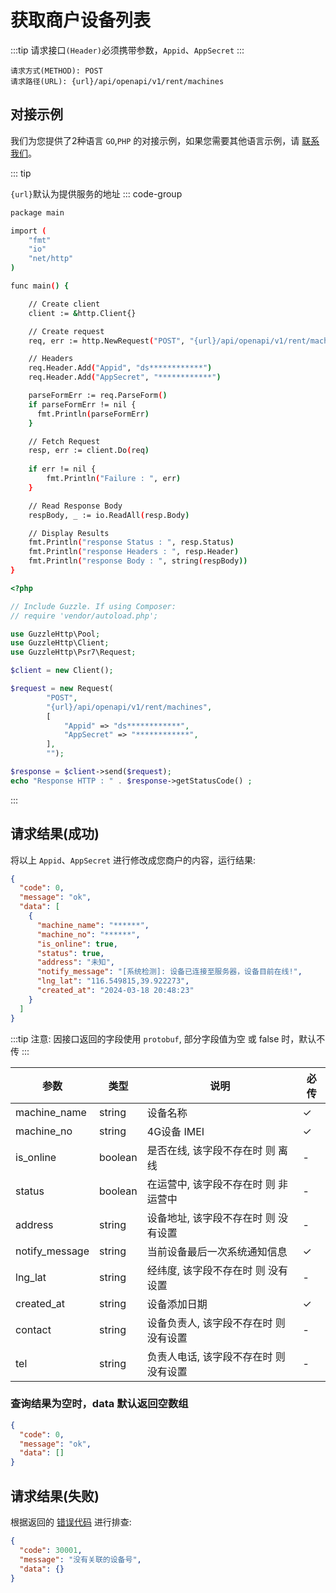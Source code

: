 # 获取商户设备列表

:::tip
请求接口`(Header)`必须携带参数，`Appid`、`AppSecret`
:::

```
请求方式(METHOD): POST
请求路径(URL): {url}/api/openapi/v1/rent/machines
```

## 对接示例

我们为您提供了2种语言 `GO`,`PHP` 的对接示例，如果您需要其他语言示例，请 [联系我们](support.md)。

::: tip

`{url}`默认为提供服务的地址
::: code-group

```sh [GO]
package main

import (
	"fmt"
	"io"
	"net/http"
)

func main() {

	// Create client
	client := &http.Client{}

	// Create request
	req, err := http.NewRequest("POST", "{url}/api/openapi/v1/rent/machines", nil)

	// Headers
	req.Header.Add("Appid", "ds************")
	req.Header.Add("AppSecret", "************")

	parseFormErr := req.ParseForm()
	if parseFormErr != nil {
	  fmt.Println(parseFormErr)    
	}

	// Fetch Request
	resp, err := client.Do(req)
	
	if err != nil {
		fmt.Println("Failure : ", err)
	}

	// Read Response Body
	respBody, _ := io.ReadAll(resp.Body)

	// Display Results
	fmt.Println("response Status : ", resp.Status)
	fmt.Println("response Headers : ", resp.Header)
	fmt.Println("response Body : ", string(respBody))
}


```

```php [PHP]
<?php

// Include Guzzle. If using Composer:
// require 'vendor/autoload.php';

use GuzzleHttp\Pool;
use GuzzleHttp\Client;
use GuzzleHttp\Psr7\Request;

$client = new Client();

$request = new Request(
        "POST",
        "{url}/api/openapi/v1/rent/machines",
        [
            "Appid" => "ds************",
            "AppSecret" => "************",
        ],
        "");

$response = $client->send($request);
echo "Response HTTP : " . $response->getStatusCode() ;
```

:::

## 请求结果(成功)

将以上 `Appid`、`AppSecret` 进行修改成您商户的内容，运行结果:

```json
{
  "code": 0,
  "message": "ok",
  "data": [
    {
      "machine_name": "******",
      "machine_no": "******",
      "is_online": true,
      "status": true,
      "address": "未知",
      "notify_message": "[系统检测]: 设备已连接至服务器，设备目前在线!",
      "lng_lat": "116.549815,39.922273",
      "created_at": "2024-03-18 20:48:23"
    }
  ]
}
```

:::tip
注意: 因接口返回的字段使用 ``protobuf``, 部分字段值为空 或 false 时，默认不传
:::

| 参数             | 类型      | 说明                    | 必传 |
|----------------|---------|-----------------------|----|
| machine_name   | string  | 设备名称                  | ✓  |
| machine_no     | string  | 4G设备 IMEI             | ✓  |
| is_online      | boolean | 是否在线, 该字段不存在时 则 离线    | -  |
| status         | boolean | 在运营中, 该字段不存在时 则 非运营中  | -  |
| address        | string  | 设备地址, 该字段不存在时 则 没有设置  | -  |
| notify_message | string  | 当前设备最后一次系统通知信息        | ✓  |
| lng_lat        | string  | 经纬度, 该字段不存在时 则 没有设置   | -  |
| created_at     | string  | 设备添加日期                | ✓  |
| contact        | string  | 设备负责人, 该字段不存在时 则 没有设置 | -  |
| tel            | string  | 负责人电话, 该字段不存在时 则 没有设置 | -  |

### 查询结果为空时，data 默认返回空数组

```json
{
  "code": 0,
  "message": "ok",
  "data": []
}
```

## 请求结果(失败)

根据返回的 [错误代码](error_code.md) 进行排查:

```json
{
  "code": 30001,
  "message": "没有关联的设备号",
  "data": {}
}
```